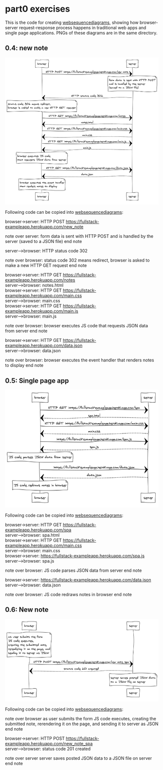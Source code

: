 # part0 exercises

This is the code for creating [websequencediagrams](https://www.websequencediagrams.com/), showing how browser-server request-response process happens in traditional web apps and single page applications. PNGs of these diagrams are in the same directory.

## 0.4: new note

![new note diagram](https://github.com/pointlessrapunzel/fullstackopen-2019/blob/master/part0/0.4.png "0.4 new note diagram")

Following code can be copied into [websequencediagrams](https://www.websequencediagrams.com/):

browser->server: HTTP POST https://fullstack-exampleapp.herokuapp.com/new_note

note over server:
form data is sent with HTTP POST
and is handled by the server
(saved to a JSON file)
end note

server-->browser: HTTP status code 302

note over browser:
  status code 302 means redirect, 
  browser is asked to make a new HTTP GET request
end note

browser->server: HTTP GET https://fullstack-exampleapp.herokuapp.com/notes  
server-->browser: notes.html  
browser->server: HTTP GET https://fullstack-exampleapp.herokuapp.com/main.css  
server-->browser: main.css  
browser->server: HTTP GET https://fullstack-exampleapp.herokuapp.com/main.js  
server-->browser: main.js  

note over browser:
  browser executes JS code
  that requests JSON data from server
end note

browser->server: HTTP GET https://fullstack-exampleapp.herokuapp.com/data.json  
server-->browser: data.json  

note over browser:
  browser executes the event handler
  that renders notes to display
end note


## 0.5: Single page app

![SPA diagram](https://github.com/pointlessrapunzel/fullstackopen-2019/blob/master/part0/0.5.png "0.5 SPA diagram")

Following code can be copied into [websequencediagrams](https://www.websequencediagrams.com/):

browser->server: HTTP GET https://fullstack-exampleapp.herokuapp.com/spa  
server-->browser: spa.html  
browser->server: HTTP GET https://fullstack-exampleapp.herokuapp.com/main.css  
server-->browser: main.css  
browser->server: https://fullstack-exampleapp.herokuapp.com/spa.js  
server-->browser: spa.js  

note over browser:
    JS code parses JSON data from server
end note

browser->server: https://fullstack-exampleapp.herokuapp.com/data.json  
server-->browser: data.json  

note over browser:
    JS code redraws notes in browser
end note

## 0.6: New note

![new note SPA diagram](https://github.com/pointlessrapunzel/fullstackopen-2019/blob/master/part0/0.6.png "0.6 new note SPA diagram")

Following code can be copied into [websequencediagrams](https://www.websequencediagrams.com/):

note over browser
    as user submits the form
    JS code executes,
    creating the submitted note,
    rerendering it on the page, and
    sending it to server as JSON
end note

browser->server: HTTP POST https://fullstack-exampleapp.herokuapp.com/new_note_spa  
server-->browser: status code 201 created

note over server
    server saves posted JSON data
    to a JSON file on server
end note
